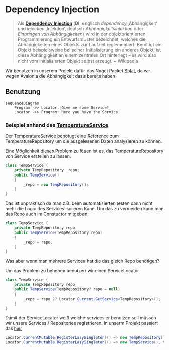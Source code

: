 # Dependency Injection

> Als **[Dependency Injection](https://de.wikipedia.org/wiki/Dependency_Injection)** (**DI**, englisch *dependency* ‚Abhängigkeit‘ und *injection* ‚Injektion‘, deutsch *Abhängigkeitsinjektion* oder *Einbringen von Abhängigkeiten*) wird in der objektorientierten Programmierung ein Entwurfsmuster bezeichnet, welches die Abhängigkeiten eines Objekts zur Laufzeit reglementiert: Benötigt ein Objekt beispielsweise bei seiner Initialisierung ein anderes Objekt, ist diese Abhängigkeit an einem zentralen Ort hinterlegt – es wird also nicht vom initialisierten Objekt selbst erzeugt. 
> ~ Wikipedia

Wir benutzen in unserem Projekt dafür das Nuget Packet [Splat](https://www.nuget.org/packages/Splat), da wir wegen Avalonia die Abhängigkeit dazu bereits haben

## Benutzung

```mermaid
sequenceDiagram
    Program ->> Locator: Give me some Service!
    Locator ->> Program: Here you have the Service!
```

### Beispiel anhand des [TemperatureService](../MaxTemp.Logic/TemperatureService.cs)

Der TemperatureService benötugt eine Reference zum TemperatureRepository um die ausgelesenen Daten analysieren zu können.

Eine Möglichkeit dieses Problem zu lösen ist es, das TemperatureRepository von Service erstellen zu lassen.

```csharp
class TempService {
    private TempRepository _repo;
    public TempService()
    {
        _repo = new TempRepository();
    }
}
```

Das ist unpraktisch da man z.B. beim automatisierten testen dann nicht mehr die Logic des Services isolieren kann.
Um das zu vermeiden kann man das Repo auch im Constuctor mitgeben.

```csharp
class TempService {
    private TempRepository repo;
    public TempService(TempRepository repo)
    {
        _repo = repo;
    }
}
```

Was aber wenn man mehrere Services hat die das gleich Repo benötigen?

Um das Problem zu beheben benutzen wir einen ServiceLocator

```csharp
class TempService {
    private TempRepository repo;
    public TempService(TempRepository? repo = null)
    {
        _repo = repo ?? Locator.Current.GetService<TempRepository>();
    }
}
```

Damit der ServiceLocator weiß welche services er benutzen soll müssen wir unsere Services / Repositories registrieren.
In unserm Projekt passiert das [hier](../MaxTemp.App/AppBuilderExtensions.cs)

```csharp
Locator.CurrentMutable.RegisterLazySingleton(() => new TempRepository(), typeof(TempRepository));
Locator.CurrentMutable.RegisterLazySingleton(() => new TempService(), typeof(TempService));
```
